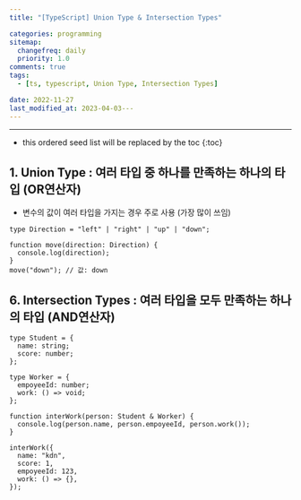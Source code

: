 ```yaml
---
title: "[TypeScript] Union Type & Intersection Types"

categories: programming
sitemap:
  changefreq: daily
  priority: 1.0
comments: true
tags:
  - [ts, typescript, Union Type, Intersection Types]

date: 2022-11-27
last_modified_at: 2023-04-03---
---
```


---

<!-- prettier-ignore -->
* this ordered seed list will be replaced by the toc 
{:toc}

## **1. Union** Type : 여러 타입 중 하나를 만족하는 하나의 타입 (OR연산자)

- 변수의 값이 여러 타입을 가지는 경우 주로 사용 (가장 많이 쓰임)

```tsx
type Direction = "left" | "right" | "up" | "down";

function move(direction: Direction) {
  console.log(direction);
}
move("down"); // 값: down
```

## 6. **Intersection Types** : 여러 타입을 모두 만족하는 하나의 타입 (AND연산자)

```tsx
type Student = {
  name: string;
  score: number;
};

type Worker = {
  empoyeeId: number;
  work: () => void;
};

function interWork(person: Student & Worker) {
  console.log(person.name, person.empoyeeId, person.work());
}

interWork({
  name: "kdn",
  score: 1,
  empoyeeId: 123,
  work: () => {},
});
```
